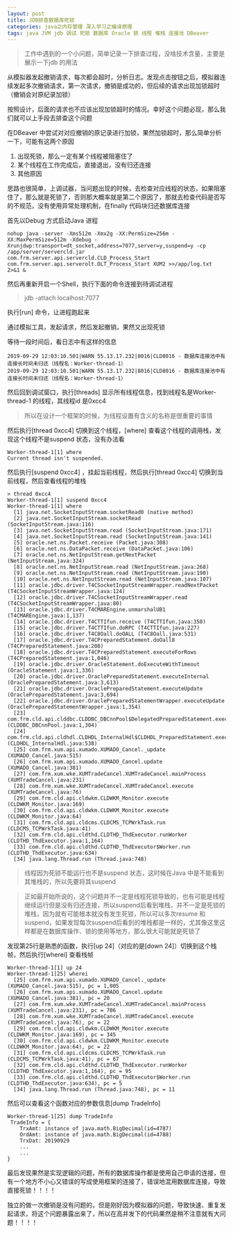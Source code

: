 ```yaml
---
layout: post
title: JDB排查数据库死锁
categories: java之内存管理 深入学习之编译原理 
tags: java JVM jdb 调试 死锁 数据库 Oracle 锁 线程 堆栈 连接池 DBeaver 
---
```


>工作中遇到的一个小问题，简单记录一下排查过程，没啥技术含量，主要是展示一下jdb 的用法

从模拟器发起撤销请求，每次都会超时，分析日志。发现点击按钮之后，模拟器连续发起多次撤销请求，第一次请求，撤销是成功的，但后续的请求出现加锁超时（撤销会对原纪录加锁）

按照设计，后面的请求也不应该出现加锁超时的情况。幸好这个问题必现，那么我们就可以上手段去排查这个问题

在DBeaver 中尝试对对应撤销的原记录进行加锁，果然加锁超时，那么简单分析一下，可能有这两个原因

1. 出现死锁，那么一定有某个线程被阻塞住了
2. 某个线程在工作完成后，直接退出，没有归还连接
3. 其他原因

思路也很简单，上调试器，当问题出现的时候，去检查对应线程的状态，如果阻塞住了，那么就是死锁了，否则那大概率就是第二个原因了，那就去检查代码是否写的不规范，没有使用异常处理机制，在finally 代码块归还数据库连接

首先以Debug 方式启动Java 进程

```
nohup java -server -Xms512m -Xmx2g -XX:PermSize=256m -XX:MaxPermSize=512m -Xdebug -Xrunjdwp:transport=dt_socket,address=7077,server=y,suspend=y -cp /app/server/servercld.jar com.frm.server.api.servercld.CLD_Process_Start com.frm.server.api.serverolt.OLT_Process_Start XUM2 >>/app/log.txt 2>&1 &
```

然后再重新开启一个Shell，执行下面的命令连接到待调试进程

>jdb -attach localhost:7077

执行[run] 命令，让进程跑起来

通过模拟工具，发起请求，然后发起撤销，果然又出现死锁

等待一段时间后，看日志中有这样的信息

```
2019-09-29 12:03:10.501|WARN 55.13.17.232|8016|CLD8016 - 数据库连接池中有连接长时间未归还（线程名：Worker-thread-1）
2019-09-29 12:03:10.501|WARN 55.13.17.232|8016|CLD8016 - 数据库连接池中有连接长时间未归还（线程名：Worker-thread-1）
```

然后回到调试窗口，执行[threads] 显示所有线程信息，找到线程名是Worker-thread-1 的线程，其线程id 是0xcc4

>所以在设计一个框架的时候，为线程设置有含义的名称是很重要的事情

然后执行[thread 0xcc4] 切换到这个线程，[where] 查看这个线程的调用栈，发现这个线程不是suspend 状态，没有办法看

```
Worker-thread-1[1] where
Current thread isn't suspended.
```

然后执行[suspend 0xcc4] ，挂起当前线程，然后执行[thread 0xcc4] 切换到当前线程，然后查看线程的堆栈

```
> thread 0xcc4
Worker-thread-1[1] suspend 0xcc4
Worker-thread-1[1] where
  [1] java.net.SocketInputStream.socketRead0 (native method)
  [2] java.net.SocketInputStream.socketRead (SocketInputStream.java:116)
  [3] java.net.SocketInputStream.read (SocketInputStream.java:171)
  [4] java.net.SocketInputStream.read (SocketInputStream.java:141)
  [5] oracle.net.ns.Packet.receive (Packet.java:308)
  [6] oracle.net.ns.DataPacket.receive (DataPacket.java:106)
  [7] oracle.net.ns.NetInputStream.getNextPacket (NetInputStream.java:324)
  [8] oracle.net.ns.NetInputStream.read (NetInputStream.java:268)
  [9] oracle.net.ns.NetInputStream.read (NetInputStream.java:190)
  [10] oracle.net.ns.NetInputStream.read (NetInputStream.java:107)
  [11] oracle.jdbc.driver.T4CSocketInputStreamWrapper.readNextPacket (T4CSocketInputStreamWrapper.java:124)
  [12] oracle.jdbc.driver.T4CSocketInputStreamWrapper.read (T4CSocketInputStreamWrapper.java:80)
  [13] oracle.jdbc.driver.T4CMAREngine.unmarshalUB1 (T4CMAREngine.java:1,137)
  [14] oracle.jdbc.driver.T4CTTIfun.receive (T4CTTIfun.java:350)
  [15] oracle.jdbc.driver.T4CTTIfun.doRPC (T4CTTIfun.java:227)
  [16] oracle.jdbc.driver.T4C8Oall.doOALL (T4C8Oall.java:531)
  [17] oracle.jdbc.driver.T4CPreparedStatement.doOall8 (T4CPreparedStatement.java:208)
  [18] oracle.jdbc.driver.T4CPreparedStatement.executeForRows (T4CPreparedStatement.java:1,046)
  [19] oracle.jdbc.driver.OracleStatement.doExecuteWithTimeout (OracleStatement.java:1,336)
  [20] oracle.jdbc.driver.OraclePreparedStatement.executeInternal (OraclePreparedStatement.java:3,613)
  [21] oracle.jdbc.driver.OraclePreparedStatement.executeUpdate (OraclePreparedStatement.java:3,694)
  [22] oracle.jdbc.driver.OraclePreparedStatementWrapper.executeUpdate (OraclePreparedStatementWrapper.java:1,354)
  [23] com.frm.cld.api.clddbc.CLDDBC_DBCnnPool$DelegatedPreparedStatement.executeUpdate (CLDDBC_DBCnnPool.java:1,304)
  [24] com.frm.cld.api.cldhdl.CLDHDL_InternalHdl$CLDHDL_PreparedStatement.executeUpdate (CLDHDL_InternalHdl.java:538)
  [25] com.frm.xum.api.xumado.XUMADO_Cancel._update (XUMADO_Cancel.java:515)
  [26] com.frm.xum.api.xumado.XUMADO_Cancel.update (XUMADO_Cancel.java:381)
  [27] com.frm.xum.wke.XUMTradeCancel.XUMTradeCancel.mainProcess (XUMTradeCancel.java:231)
  [28] com.frm.xum.wke.XUMTradeCancel.XUMTradeCancel.execute (XUMTradeCancel.java:76)
  [29] com.frm.cld.api.cldwkm.CLDWKM_Monitor.execute (CLDWKM_Monitor.java:169)
  [30] com.frm.cld.api.cldwkm.CLDWKM_Monitor.execute (CLDWKM_Monitor.java:64)
  [31] com.frm.cld.api.cldcms.CLDCMS_TCPWrkTask.run (CLDCMS_TCPWrkTask.java:41)
  [32] com.frm.cld.api.cldthd.CLDTHD_ThdExecutor.runWorker (CLDTHD_ThdExecutor.java:1,164)
  [33] com.frm.cld.api.cldthd.CLDTHD_ThdExecutor$Worker.run (CLDTHD_ThdExecutor.java:634)
  [34] java.lang.Thread.run (Thread.java:748)
```

>线程因为死锁不能运行也不是suspend 状态，这时候在Java 中是不能看到其堆栈的，所以先要将其suspend

>正如最开始所说的，这个问题并不一定是线程死锁导致的，也有可能是线程继续运行但是没有归还连接，所以suspend后看到堆栈，并不一定是死锁的堆栈，因为就有可能根本就没有发生死锁，所以可以多次resume 和suspend，如果发现每次suspend后看到的堆栈都是一样的，尤其像这里这样都是在数据库操作、锁的使用等地方，那么很大可能就是死锁了

发现第25行是熟悉的函数，执行[up 24]（对应的是[down 24]）切换到这个栈帧，然后执行[wherei] 查看栈帧

```
Worker-thread-1[1] up 24
Worker-thread-1[25] wherei
  [25] com.frm.xum.api.xumado.XUMADO_Cancel._update (XUMADO_Cancel.java:515), pc = 1,005
  [26] com.frm.xum.api.xumado.XUMADO_Cancel.update (XUMADO_Cancel.java:381), pc = 20
  [27] com.frm.xum.wke.XUMTradeCancel.XUMTradeCancel.mainProcess (XUMTradeCancel.java:231), pc = 706
  [28] com.frm.xum.wke.XUMTradeCancel.XUMTradeCancel.execute (XUMTradeCancel.java:76), pc = 22
  [29] com.frm.cld.api.cldwkm.CLDWKM_Monitor.execute (CLDWKM_Monitor.java:169), pc = 345
  [30] com.frm.cld.api.cldwkm.CLDWKM_Monitor.execute (CLDWKM_Monitor.java:64), pc = 22
  [31] com.frm.cld.api.cldcms.CLDCMS_TCPWrkTask.run (CLDCMS_TCPWrkTask.java:41), pc = 67
  [32] com.frm.cld.api.cldthd.CLDTHD_ThdExecutor.runWorker (CLDTHD_ThdExecutor.java:1,164), pc = 95
  [33] com.frm.cld.api.cldthd.CLDTHD_ThdExecutor$Worker.run (CLDTHD_ThdExecutor.java:634), pc = 5
  [34] java.lang.Thread.run (Thread.java:748), pc = 11
```

然后可以查看这个函数对应的参数信息[dump TradeInfo]

```
Worker-thread-1[25] dump TradeInfo
 TradeInfo = {
    TrxAmt: instance of java.math.BigDecimal(id=4787)
    OrdAmt: instance of java.math.BigDecimal(id=4788)
    TrxDat: 20190929
    ...
    ...
}
```

最后发现果然是实现逻辑的问题，所有的数据库操作都是使用自己申请的连接，但有一个地方不小心又错误的写成使用框架的连接了，错误地混用数据库连接，导致直接死锁！！！！

独立的做一次撤销是没有问题的，但是刚好因为模拟器的问题，导致快速、重复发起请求，将这个问题暴露出来了，所以在高并发下的代码果然是稍不注意就有大问题！！！！
